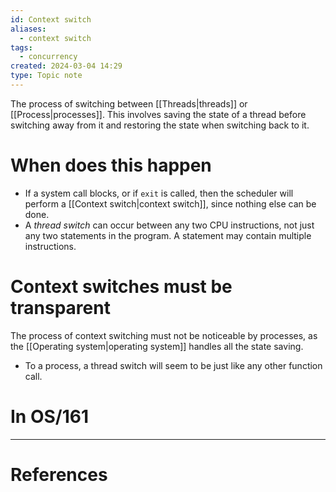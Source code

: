 ```yaml
---
id: Context switch
aliases:
  - context switch
tags:
  - concurrency
created: 2024-03-04 14:29
type: Topic note
---
```


The process of switching between [[Threads|threads]] or [[Process|processes]]. This involves saving the state of a thread before switching away from it and restoring the state when switching back to it.

# When does this happen

- If a system call blocks, or if `exit` is called, then the scheduler will perform a [[Context switch|context switch]], since nothing else can be done. 
- A *thread switch* can occur between any two CPU instructions, not just any two statements in the program. A statement may contain multiple instructions.

# Context switches must be transparent

The process of context switching must not be noticeable by processes, as the [[Operating system|operating system]] handles all the state saving.

- To a process, a thread switch will seem to be just like any other function call.

# In OS/161


---
# References
